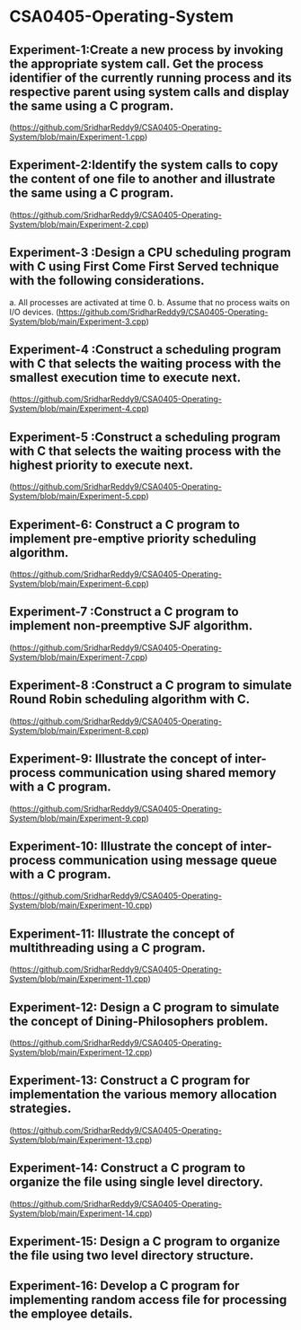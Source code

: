 # CSA0405-Operating-System
## Experiment-1:Create a new process by invoking the appropriate system call. Get the process identifier of the currently running process and its respective parent using system calls and display the same using a C program.
(https://github.com/SridharReddy9/CSA0405-Operating-System/blob/main/Experiment-1.cpp)
## Experiment-2:Identify the system calls to copy the content of one file to another and illustrate the same using a C program.
(https://github.com/SridharReddy9/CSA0405-Operating-System/blob/main/Experiment-2.cpp)
## Experiment-3 :Design a CPU scheduling program with C using First Come First Served technique with the following considerations. 
a. All processes are activated at time 0. 
b. Assume that no process waits on I/O devices.
(https://github.com/SridharReddy9/CSA0405-Operating-System/blob/main/Experiment-3.cpp)
## Experiment-4 :Construct a scheduling program with C that selects the waiting process with the smallest execution time to execute next.
(https://github.com/SridharReddy9/CSA0405-Operating-System/blob/main/Experiment-4.cpp)
## Experiment-5 :Construct a scheduling program with C that selects the waiting process with the highest priority to execute next.
(https://github.com/SridharReddy9/CSA0405-Operating-System/blob/main/Experiment-5.cpp)
## Experiment-6: Construct a C program to implement pre-emptive priority scheduling algorithm.
(https://github.com/SridharReddy9/CSA0405-Operating-System/blob/main/Experiment-6.cpp)
## Experiment-7 :Construct a C program to implement non-preemptive SJF algorithm.
(https://github.com/SridharReddy9/CSA0405-Operating-System/blob/main/Experiment-7.cpp)
## Experiment-8 :Construct a C program to simulate Round Robin scheduling algorithm with C.
(https://github.com/SridharReddy9/CSA0405-Operating-System/blob/main/Experiment-8.cpp)
## Experiment-9: Illustrate the concept of inter-process communication using shared memory with a C program.
(https://github.com/SridharReddy9/CSA0405-Operating-System/blob/main/Experiment-9.cpp)
## Experiment-10: Illustrate the concept of inter-process communication using message queue with a C program. 
(https://github.com/SridharReddy9/CSA0405-Operating-System/blob/main/Experiment-10.cpp)
## Experiment-11: Illustrate the concept of multithreading using a C program.
(https://github.com/SridharReddy9/CSA0405-Operating-System/blob/main/Experiment-11.cpp)
## Experiment-12: Design a C program to simulate the concept of Dining-Philosophers problem.
(https://github.com/SridharReddy9/CSA0405-Operating-System/blob/main/Experiment-12.cpp)
## Experiment-13: Construct a C program for implementation the various memory allocation strategies.
(https://github.com/SridharReddy9/CSA0405-Operating-System/blob/main/Experiment-13.cpp)
## Experiment-14: Construct a C program to organize the file using single level directory.
(https://github.com/SridharReddy9/CSA0405-Operating-System/blob/main/Experiment-14.cpp)
## Experiment-15: Design a C program to organize the file using two level directory structure.
## Experiment-16: Develop a C program for implementing random access file for processing the employee details.
